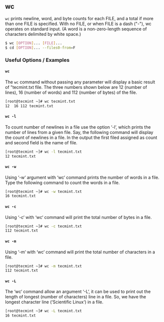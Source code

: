 ---
---

wc
--

`wc` prints newline, word, and byte counts for each FILE, and a total if more than one FILE is specified. With no FILE, or when FILE is a dash ("-"), wc operates on standard input. (A word is a non-zero-length sequence of characters delimited by white space.)

~~~ bash
$ wc [OPTION]... [FILE]...
$ cd [OPTION]... --files0-from=F
~~~

<!--more-->

### Useful Options / Examples


#### `wc`

The `wc` command without passing any parameter will display a basic result of ”tecmint.txt file. The three numbers shown below are 12 (number of lines), 16 (number of words) and 112 (number of bytes) of the file.

~~~ bash
[root@tecmint ~]# wc tecmint.txt
12  16 112 tecmint.txt
~~~


#### `wc -l`

To count number of newlines in a file use the option ‘-l‘, which prints the number of lines from a given file. Say, the following command will display the count of newlines in a file. In the output the first filed assigned as count and second field is the name of file.

~~~ bash
[root@tecmint ~]# wc -l tecmint.txt
12 tecmint.txt
~~~

#### `wc -w`

Using ‘-w‘ argument with ‘wc‘ command prints the number of words in a file. Type the following command to count the words in a file.

~~~ bash
[root@tecmint ~]# wc -w tecmint.txt
16 tecmint.txt
~~~

#### `wc -c`


Using ‘-c‘ with ‘wc‘ command will print the total number of bytes in a file.

~~~ bash
[root@tecmint ~]# wc -c tecmint.txt
112 tecmint.txt
~~~

#### `wc -m`


Using ‘-m‘ with ‘wc‘ command will print the total number of characters in a file.

~~~ bash
[root@tecmint ~]# wc -m tecmint.txt
112 tecmint.txt
~~~

#### `wc -L`


The ‘wc‘ command allow an argument ‘-L‘, it can be used to print out the length of longest (number of characters) line in a file. So, we have the longest character line (‘Scientific Linux‘) in a file.

~~~ bash
[root@tecmint ~]# wc -L tecmint.txt
16 tecmint.txt
~~~
